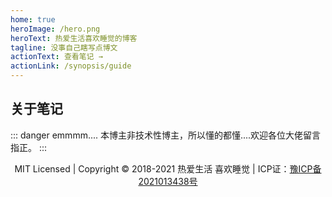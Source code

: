 ```yaml
---
home: true
heroImage: /hero.png
heroText: 热爱生活喜欢睡觉的博客
tagline: 没事自己瞎写点博文
actionText: 查看笔记 →
actionLink: /synopsis/guide
---
```


## 关于笔记

::: danger
emmmm.... 本博主非技术性博主，所以懂的都懂....欢迎各位大佬留言指正。
:::

<Vssue :options="{ locale: 'zh' }"/>

<p style="text-align:center;">MIT Licensed | Copyright © 2018-2021 热爱生活 喜欢睡觉 | ICP证：<a href="http://www.beian.miit.gov.cn" target="_blank" rel="noopener noreferrer">豫ICP备2021013438号</a></p>